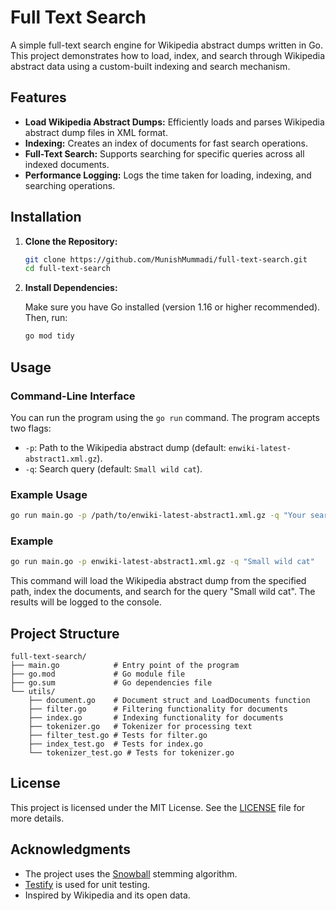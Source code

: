 # Full Text Search

A simple full-text search engine for Wikipedia abstract dumps written in Go. This project demonstrates how to load, index, and search through Wikipedia abstract data using a custom-built indexing and search mechanism.

## Features

- **Load Wikipedia Abstract Dumps:** Efficiently loads and parses Wikipedia abstract dump files in XML format.
- **Indexing:** Creates an index of documents for fast search operations.
- **Full-Text Search:** Supports searching for specific queries across all indexed documents.
- **Performance Logging:** Logs the time taken for loading, indexing, and searching operations.

## Installation

1. **Clone the Repository:**

   ```bash
   git clone https://github.com/MunishMummadi/full-text-search.git
   cd full-text-search
   ```

2. **Install Dependencies:**

   Make sure you have Go installed (version 1.16 or higher recommended). Then, run:

   ```bash
   go mod tidy
   ```

## Usage

### Command-Line Interface

You can run the program using the `go run` command. The program accepts two flags:

- `-p`: Path to the Wikipedia abstract dump (default: `enwiki-latest-abstract1.xml.gz`).
- `-q`: Search query (default: `Small wild cat`).

### Example Usage

```bash
go run main.go -p /path/to/enwiki-latest-abstract1.xml.gz -q "Your search query"
```

### Example

```bash
go run main.go -p enwiki-latest-abstract1.xml.gz -q "Small wild cat"
```

This command will load the Wikipedia abstract dump from the specified path, index the documents, and search for the query "Small wild cat". The results will be logged to the console.

## Project Structure

```plaintext
full-text-search/
├── main.go            # Entry point of the program
├── go.mod             # Go module file
├── go.sum             # Go dependencies file
└── utils/
    ├── document.go    # Document struct and LoadDocuments function
    ├── filter.go      # Filtering functionality for documents
    ├── index.go       # Indexing functionality for documents
    ├── tokenizer.go   # Tokenizer for processing text
    ├── filter_test.go # Tests for filter.go
    ├── index_test.go  # Tests for index.go
    └── tokenizer_test.go # Tests for tokenizer.go
```

## License

This project is licensed under the MIT License. See the [LICENSE](LICENSE) file for more details.

## Acknowledgments

- The project uses the [Snowball](https://github.com/kljensen/snowball) stemming algorithm.
- [Testify](https://github.com/stretchr/testify) is used for unit testing.
- Inspired by Wikipedia and its open data.
